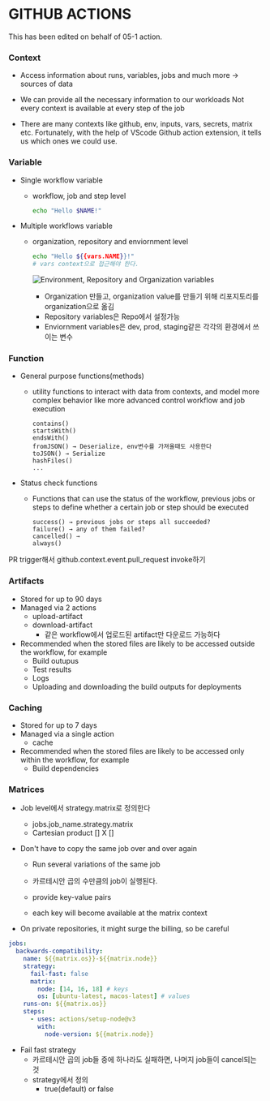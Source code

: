 # GITHUB ACTIONS

This has been edited on behalf of 05-1 action.

### Context

- Access information about runs, variables, jobs and much more → sources of data

- We can provide all the necessary information to our workloads
  Not every context is available at every step of the job

- There are many contexts like github, env, inputs, vars, secrets, matrix etc. Fortunately, with the help of VScode Github action extension, it tells us which ones we could use.

### Variable

- Single workflow variable

  - workflow, job and step level

    ```bash
    echo "Hello $NAME!"
    ```

- Multiple workflows variable

  - organization, repository and enviornment level

    ```bash
    echo "Hello ${{vars.NAME}}!"
    # vars context으로 접근해야 한다.
    ```

    ![Environment, Repository and Organization variables](https://github.com/user-attachments/assets/22633e94-5416-4ff5-8693-d07827885df5)

    - Organization 만들고, organization value를 만들기 위해 리포지토리를 organization으로 옮김
    - Repository variables은 Repo에서 설정가능
    - Enviornment variables은 dev, prod, staging같은 각각의 환경에서 쓰이는 변수

### Function

- General purpose functions(methods)

  - utility functions to interact with data from contexts, and model more complex behavior like more advanced control workflow and job execution
    ```
    contains()
    startsWith()
    endsWith()
    fromJSON() → Deserialize, env변수를 가져올때도 사용한다
    toJSON() → Serialize
    hashFiles()
    ...
    ```

- Status check functions
  - Functions that can use the status of the workflow, previous jobs or steps to define whether a certain job or step should be executed
    ```
    success() → previous jobs or steps all succeeded?
    failure() → any of them failed?
    cancelled() →
    always()
    ```

PR trigger해서 github.context.event.pull_request invoke하기

### Artifacts

- Stored for up to 90 days
- Managed via 2 actions
  - upload-artifact
  - download-artifact
    - 같은 workflow에서 업로드된 artifact만 다운로드 가능하다
- Recommended when the stored files are likely to be accessed outside the workflow, for example
  - Build outupus
  - Test results
  - Logs
  - Uploading and downloading the build outputs for deployments

### Caching

- Stored for up to 7 days
- Managed via a single action
  - cache
- Recommended when the stored files are likely to be accessed only within the workflow, for example
  - Build dependencies

### Matrices

- Job level에서 strategy.matrix로 정의한다
  - jobs.job_name.strategy.matrix
  - Cartesian product [] X []
- Don't have to copy the same job over and over again

  - Run several variations of the same job
  - 카르테시안 곱의 수만큼의 job이 실행된다.

  - provide key-value pairs
  - each key will become available at the matrix context

- On private repositories, it might surge the billing, so be careful

```yml
jobs:
  backwards-compatibility:
    name: ${{matrix.os}}-${{matrix.node}}
    strategy:
      fail-fast: false
      matrix:
        node: [14, 16, 18] # keys
        os: [ubuntu-latest, macos-latest] # values
    runs-on: ${{matrix.os}}
    steps:
      - uses: actions/setup-node@v3
        with:
          node-version: ${{matrix.node}}
```

- Fail fast strategy
  - 카르테시안 곱의 job들 중에 하나라도 실패하면, 나머지 job들이 cancel되는 것
  - strategy에서 정의
    - true(default) or false
